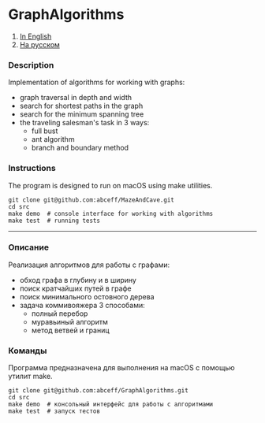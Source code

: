 # GraphAlgorithms
1. [In English](#description)
2. [На русском](#описание)
### Description
Implementation of algorithms for working with graphs:
* graph traversal in depth and width
* search for shortest paths in the graph
* search for the minimum spanning tree
* the traveling salesman's task in 3 ways:
    * full bust
    * ant algorithm
    * branch and boundary method

### Instructions
The program is designed to run on macOS using make utilities.
```
git clone git@github.com:abceff/MazeAndCave.git
cd src
make demo  # console interface for working with algorithms
make test  # running tests
```
***

### Описание
Реализация алгоритмов для работы с графами:
* обход графа в глубину и в ширину
* поиск кратчайших путей в графе
* поиск минимального остовного дерева
* задача коммивояжера 3 способами:
  * полный перебор
  * муравьиный алгоритм
  * метод ветвей и границ

### Команды
Программа предназначена для выполнения на macOS с помощью утилит make.
```
git clone git@github.com:abceff/GraphAlgorithms.git
cd src
make demo  # консольный интерфейс для работы с алгоритмами
make test  # запуск тестов
```
